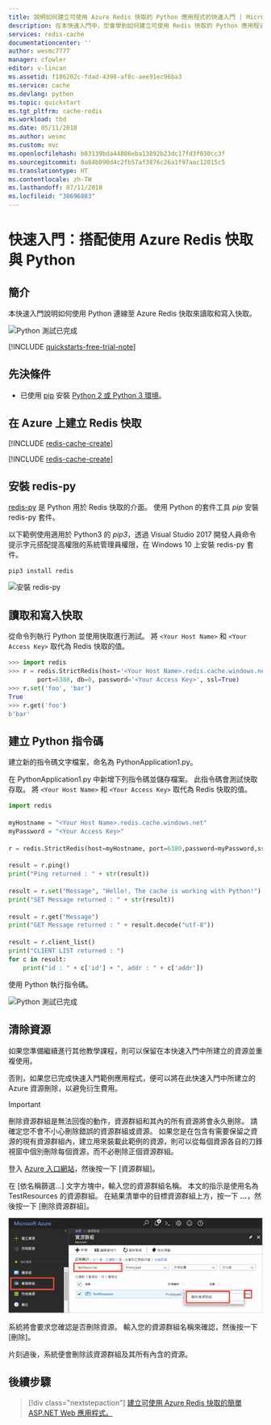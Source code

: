 ```yaml
---
title: 說明如何建立可使用 Azure Redis 快取的 Python 應用程式的快速入門 | Microsoft Docs
description: 在本快速入門中，您會學到如何建立可使用 Redis 快取的 Python 應用程式
services: redis-cache
documentationcenter: ''
author: wesmc7777
manager: cfowler
editor: v-lincan
ms.assetid: f186202c-fdad-4398-af8c-aee91ec96ba3
ms.service: cache
ms.devlang: python
ms.topic: quickstart
ms.tgt_pltfrm: cache-redis
ms.workload: tbd
ms.date: 05/11/2018
ms.author: wesmc
ms.custom: mvc
ms.openlocfilehash: b03139bda44886eba13892b23dc17fd3f030cc3f
ms.sourcegitcommit: 0a84b090d4c2fb57af3876c26a1f97aac12015c5
ms.translationtype: HT
ms.contentlocale: zh-TW
ms.lasthandoff: 07/11/2018
ms.locfileid: "38696883"
---
```

# <a name="quickstart-use-azure-redis-cache-with-python"></a>快速入門：搭配使用 Azure Redis 快取與 Python


## <a name="introduction"></a>簡介

本快速入門說明如何使用 Python 連線至 Azure Redis 快取來讀取和寫入快取。 

![Python 測試已完成](./media/cache-python-get-started/cache-python-completed.png)

[!INCLUDE [quickstarts-free-trial-note](../../includes/quickstarts-free-trial-note.md)]

## <a name="prerequisites"></a>先決條件

* 已使用 [pip](https://pypi.org/project/pip/) 安裝 [Python 2 或 Python 3 環境](https://www.python.org/downloads/)。 

## <a name="create-a-redis-cache-on-azure"></a>在 Azure 上建立 Redis 快取
[!INCLUDE [redis-cache-create](../../includes/redis-cache-create.md)]

[!INCLUDE [redis-cache-create](../../includes/redis-cache-access-keys.md)]

## <a name="install-redis-py"></a>安裝 redis-py

[redis-py](https://github.com/andymccurdy/redis-py) 是 Python 用於 Redis 快取的介面。 使用 Python 的套件工具 *pip* 安裝 redis-py 套件。 

以下範例使用適用於 Python3 的 *pip3*，透過 Visual Studio 2017 開發人員命令提示字元搭配提高權限的系統管理員權限，在 Windows 10 上安裝 redis-py 套件。

    pip3 install redis

![安裝 redis-py](./media/cache-python-get-started/cache-python-install-redis-py.png)


## <a name="read-and-write-to-the-cache"></a>讀取和寫入快取

從命令列執行 Python 並使用快取進行測試。 將 `<Your Host Name>` 和 `<Your Access Key>` 取代為 Redis 快取的值。 

```python
>>> import redis
>>> r = redis.StrictRedis(host='<Your Host Name>.redis.cache.windows.net',
        port=6380, db=0, password='<Your Access Key>', ssl=True)
>>> r.set('foo', 'bar')
True
>>> r.get('foo')
b'bar'
```

## <a name="create-a-python-script"></a>建立 Python 指令碼

建立新的指令碼文字檔案，命名為 PythonApplication1.py。

在 PythonApplication1.py 中新增下列指令碼並儲存檔案。 此指令碼會測試快取存取。 將 `<Your Host Name>` 和 `<Your Access Key>` 取代為 Redis 快取的值。 

```python
import redis

myHostname = "<Your Host Name>.redis.cache.windows.net"
myPassword = "<Your Access Key>"

r = redis.StrictRedis(host=myHostname, port=6380,password=myPassword,ssl=True)

result = r.ping()
print("Ping returned : " + str(result))

result = r.set("Message", "Hello!, The cache is working with Python!")
print("SET Message returned : " + str(result))

result = r.get("Message")
print("GET Message returned : " + result.decode("utf-8"))

result = r.client_list()
print("CLIENT LIST returned : ") 
for c in result:
    print("id : " + c['id'] + ", addr : " + c['addr'])
```

使用 Python 執行指令碼。

![Python 測試已完成](./media/cache-python-get-started/cache-python-completed.png)


## <a name="clean-up-resources"></a>清除資源

如果您準備繼續進行其他教學課程，則可以保留在本快速入門中所建立的資源並重複使用。

否則，如果您已完成快速入門範例應用程式，便可以將在此快速入門中所建立的 Azure 資源刪除，以避免衍生費用。 

> [!IMPORTANT]
> 刪除資源群組是無法回復的動作，資源群組和其內的所有資源將會永久刪除。 請確定您不會不小心刪除錯誤的資源群組或資源。 如果您是在包含有需要保留之資源的現有資源群組內，建立用來裝載此範例的資源，則可以從每個資源各自的刀鋒視窗中個別刪除每個資源，而不必刪除正個資源群組。
>

登入 [Azure 入口網站](https://portal.azure.com)，然後按一下 [資源群組]。

在 [依名稱篩選...] 文字方塊中，輸入您的資源群組名稱。 本文的指示是使用名為 TestResources 的資源群組。 在結果清單中的目標資源群組上方，按一下 **...**，然後按一下 [刪除資源群組]。

![刪除](./media/cache-web-app-howto/cache-delete-resource-group.png)

系統將會要求您確認是否刪除資源。 輸入您的資源群組名稱來確認，然後按一下 [刪除]。

片刻過後，系統便會刪除該資源群組及其所有內含的資源。


## <a name="next-steps"></a>後續步驟

> [!div class="nextstepaction"]
> [建立可使用 Azure Redis 快取的簡單 ASP.NET Web 應用程式。](./cache-web-app-howto.md)



<!--Image references-->
[1]: ./media/cache-python-get-started/redis-cache-new-cache-menu.png
[2]: ./media/cache-python-get-started/redis-cache-cache-create.png
